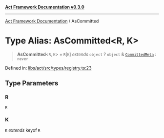 [**Act Framework Documentation v0.3.0**](../README.md)

***

[Act Framework Documentation](../globals.md) / AsCommitted

# Type Alias: AsCommitted\<R, K\>

> **AsCommitted**\<`R`, `K`\> = `R`\[`K`\] *extends* `object` ? `object` & [`CommittedMeta`](CommittedMeta.md) : `never`

Defined in: [libs/act/src/types/registry.ts:23](https://github.com/Rotorsoft/act-root/blob/ecf1ab2f895c5bdf2d70db49738046df56c78030/libs/act/src/types/registry.ts#L23)

## Type Parameters

### R

`R`

### K

`K` *extends* keyof `R`
